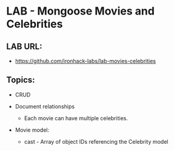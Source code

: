 
# LAB - Mongoose Movies and Celebrities


## LAB URL:
- https://github.com/ironhack-labs/lab-movies-celebrities



## Topics:
- CRUD
- Document relationships 
  - Each movie can have multiple celebrities.


- Movie model:
  - cast - Array of object IDs referencing the Celebrity model
